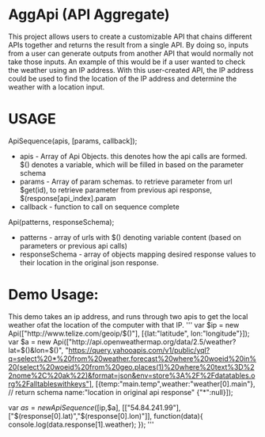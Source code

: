 # AggApi (API Aggregate)
This project allows users to create a customizable API that chains different APIs together and returns the result from a single API. By doing so, inputs from a user can generate outputs from another API that would normally not take those inputs. An example of this would be if a user wanted to check the weather using an IP address. With this user-created API, the IP address could be used to find the location of the IP address and determine the weather with a location input.

# USAGE
ApiSequence(apis, [params, callback]);
 * apis - Array of Api Objects. this denotes how the api calls are formed. $() denotes a variable, which will be filled in based on the parameter schema
 * params - Array of param schemas. to retrieve parameter from url $get(id), to retrieve parameter from previous api response, $(response[api_index].param 
 * callback - function to call on sequence complete

Api(patterns, responseSchema);
 * patterns - array of urls with $() denoting variable content (based on parameters or previous api calls)
 * responseSchema - array of objects mapping desired response values to their location in the original json response.

# Demo Usage:
This demo takes an ip address, and runs through two apis to get the local weather ofat the location of the computer with that IP.
'''
var $ip = new Api(["http://www.telize.com/geoip/$()"], [{lat:"latitude", lon:"longitude"}]);
var $a = new Api(["http://api.openweathermap.org/data/2.5/weather?lat=$()&lon=$()", 
                              "https://query.yahooapis.com/v1/public/yql?q=select%20*%20from%20weather.forecast%20where%20woeid%20in%20(select%20woeid%20from%20geo.places(1)%20where%20text%3D%22nome%2C%20ak%22)&format=json&env=store%3A%2F%2Fdatatables.org%2Falltableswithkeys"],
                             [{temp:"main.temp",weather:"weather[0].main"}, // return schema name:"location in original api response"
                              {"*":null}]);

var $as = new ApiSequence([$ip,$a], [["54.84.241.99"], ["$(response[0].lat)","$(response[0].lon)"]], function(data){
                console.log(data.response[1].weather);
            });
'''
